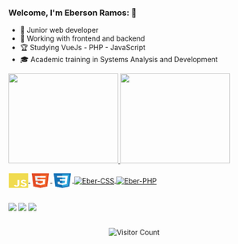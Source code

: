 ### Welcome, I'm Eberson Ramos: 👋

- 🧔 Junior web developer
- 👔 Working with frontend and backend
- 🏆 Studying VueJs - PHP - JavaScript
- 🎓 Academic training in Systems Analysis and Development

<div>
  <a href="https://github.com/EbersonRamos93">  
  <img height="180px" width="220px" src="https://github-readme-stats.vercel.app/api?username=EbersonRamos93&show_icons=true&theme=tokyonight&include_all_commits=true&count_private=true"/>
  <img height="180em" width="220px" src="https://github-readme-stats.vercel.app/api/top-langs/?username=EbersonRamos93&layout=compact&langs_count=7&theme=tokyonight"/>
</div>

  
<div style="display: inline_block"><br>
  <img align="center" alt="Eber-Js" height="30" width="40" src="https://raw.githubusercontent.com/devicons/devicon/master/icons/javascript/javascript-plain.svg">
  <img align="center" alt="Eber-HTML" height="30" width="40" src="https://raw.githubusercontent.com/devicons/devicon/master/icons/html5/html5-original.svg">
  <img align="center" alt="Eber-CSS" height="30" width="40" src="https://raw.githubusercontent.com/devicons/devicon/master/icons/css3/css3-original.svg">
  <img align="center" alt="Eber-CSS" height="30" width="40"  src="https://cdn.jsdelivr.net/gh/devicons/devicon/icons/vuejs/vuejs-original.svg" />
  <img align="center" alt="Eber-PHP" height="35" width="45"  src="https://cdn.jsdelivr.net/gh/devicons/devicon/icons/php/php-original.svg" />
</div>
  
  ##
 
<div> 
  <a href="https://instagram.com/eberson.ramos" target="_blank"><img src="https://img.shields.io/badge/-Instagram-%23E4405F?style=for-the-badge&logo=instagram&logoColor=white" target="_blank"></a>
  <a href = "mailto:ebersonramos.93@gmail.com"><img src="https://img.shields.io/badge/-Gmail-%23333?style=for-the-badge&logo=gmail&logoColor=white" target="_blank"></a>
  <a href="https://www.linkedin.com/in/eberson-ramos-30a779173" target="_blank"><img src="https://img.shields.io/badge/-LinkedIn-%230077B5?style=for-the-badge&logo=linkedin&logoColor=white" target="_blank"></a> 
</div>
  
  ##
  
<p align="center"> 
  <img src="https://profile-counter.glitch.me/EbersonRamos93/count.svg" alt="Visitor Count" align="center" />
</p>
